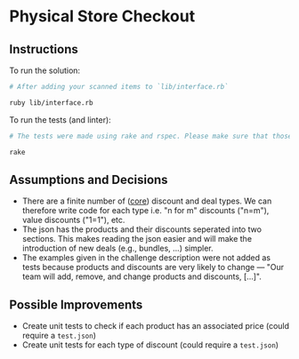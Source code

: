 # Physical Store Checkout
## Instructions

To run the solution:

```bash
# After adding your scanned items to `lib/interface.rb`

ruby lib/interface.rb
```

To run the tests (and linter):

```bash
# The tests were made using rake and rspec. Please make sure that those are installed in your environment.

rake
```

## Assumptions and Decisions
- There are a finite number of ([core](https://www.indeed.com/career-advice/career-development/discounts-types)) discount and deal types. We can therefore write code for each type i.e. "n for m" discounts ("n=m"), value discounts ("1=1"), etc.
- The json has the products and their discounts seperated into two sections. This makes reading the json easier and will make the introduction of new deals (e.g., bundles, ...) simpler.
- The examples given in the challenge description were not added as tests because products and discounts are very likely to change — "Our team will add, remove, and change products and discounts, [...]".

## Possible Improvements
- Create unit tests to check if each product has an associated price (could require a `test.json`)
- Create unit tests for each type of discount (could require a `test.json`)

